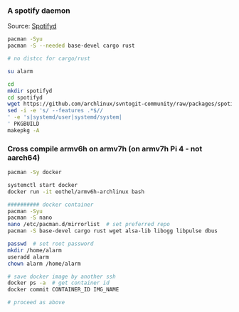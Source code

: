 ### A spotify daemon
Source: [Spotifyd](https://github.com/Spotifyd/spotifyd)
```sh
pacman -Syu
pacman -S --needed base-devel cargo rust

# no distcc for cargo/rust

su alarm

cd
mkdir spotifyd
cd spotifyd
wget https://github.com/archlinux/svntogit-community/raw/packages/spotifyd/trunk/PKGBUILD
sed -i -e 's/ --features .*$//
' -e 's|systemd/user|systemd/system|
' PKGBUILD
makepkg -A
```

### Cross compile armv6h on armv7h (on armv7h Pi 4 - not aarch64)
```sh
pacman -Sy docker

systemctl start docker
docker run -it eothel/armv6h-archlinux bash

########## docker container
pacman -Syu
pacman -S nano
nano /etc/pacman.d/mirrorlist  # set preferred repo
pacman -S base-devel cargo rust wget alsa-lib libogg libpulse dbus

passwd  # set root password
mkdir /home/alarm
useradd alarm
chown alarm /home/alarm

# save docker image by another ssh
docker ps -a  # get container id
docker commit CONTAINER_ID IMG_NAME

# proceed as above
```
